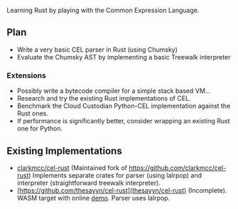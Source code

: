 
Learning Rust by playing with the Common Expression Language.



## Plan


- Write a very basic CEL parser in Rust (using Chumsky)
- Evaluate the Chumsky AST by implementing a basic Treewalk interpreter


### Extensions

- Possibly write a bytecode compiler for a simple stack based VM...  
- Research and try the existing Rust implementations of CEL.
- Benchmark the Cloud Custodian Python-CEL implementation against the Rust ones.
- If performance is significantly better, consider wrapping an existing Rust one for Python.


## Existing Implementations

- [clarkmcc/cel-rust](https://github.com/clarkmcc/cel-rust) (Maintained fork of https://github.com/clarkmcc/cel-rust)
  Implements separate crates for parser (using lalrpop) and interpreter (straightforward treewalk interpreter).
- [https://github.com/thesayyn/cel-rust](thesayyn/cel-rust) (Incomplete). WASM target with online [demo](https://thesayyn.github.io/cel-rust/).
  Parser uses lalrpop.
  